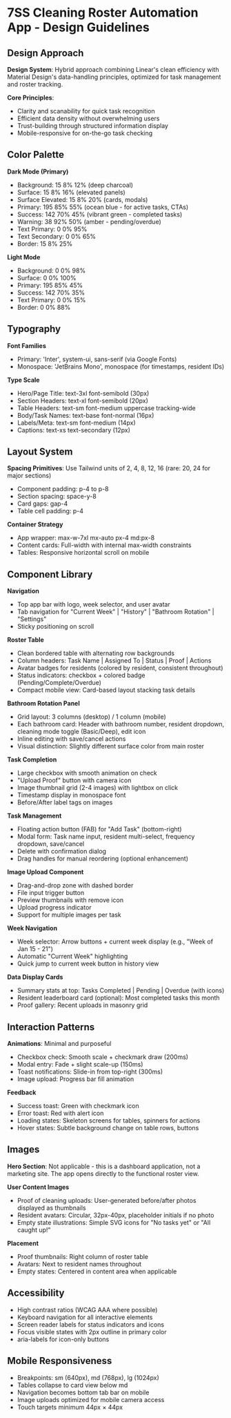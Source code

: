# 7SS Cleaning Roster Automation App - Design Guidelines

## Design Approach
**Design System**: Hybrid approach combining Linear's clean efficiency with Material Design's data-handling principles, optimized for task management and roster tracking.

**Core Principles**: 
- Clarity and scanability for quick task recognition
- Efficient data density without overwhelming users
- Trust-building through structured information display
- Mobile-responsive for on-the-go task checking

## Color Palette

**Dark Mode (Primary)**
- Background: 15 8% 12% (deep charcoal)
- Surface: 15 8% 16% (elevated panels)
- Surface Elevated: 15 8% 20% (cards, modals)
- Primary: 195 85% 55% (ocean blue - for active tasks, CTAs)
- Success: 142 70% 45% (vibrant green - completed tasks)
- Warning: 38 92% 50% (amber - pending/overdue)
- Text Primary: 0 0% 95%
- Text Secondary: 0 0% 65%
- Border: 15 8% 25%

**Light Mode**
- Background: 0 0% 98%
- Surface: 0 0% 100%
- Primary: 195 85% 45%
- Success: 142 70% 35%
- Text Primary: 0 0% 15%
- Border: 0 0% 88%

## Typography

**Font Families**
- Primary: 'Inter', system-ui, sans-serif (via Google Fonts)
- Monospace: 'JetBrains Mono', monospace (for timestamps, resident IDs)

**Type Scale**
- Hero/Page Title: text-3xl font-semibold (30px)
- Section Headers: text-xl font-semibold (20px)
- Table Headers: text-sm font-medium uppercase tracking-wide
- Body/Task Names: text-base font-normal (16px)
- Labels/Meta: text-sm font-medium (14px)
- Captions: text-xs text-secondary (12px)

## Layout System

**Spacing Primitives**: Use Tailwind units of 2, 4, 8, 12, 16 (rare: 20, 24 for major sections)
- Component padding: p-4 to p-8
- Section spacing: space-y-8
- Card gaps: gap-4
- Table cell padding: p-4

**Container Strategy**
- App wrapper: max-w-7xl mx-auto px-4 md:px-8
- Content cards: Full-width with internal max-width constraints
- Tables: Responsive horizontal scroll on mobile

## Component Library

**Navigation**
- Top app bar with logo, week selector, and user avatar
- Tab navigation for "Current Week" | "History" | "Bathroom Rotation" | "Settings"
- Sticky positioning on scroll

**Roster Table**
- Clean bordered table with alternating row backgrounds
- Column headers: Task Name | Assigned To | Status | Proof | Actions
- Avatar badges for residents (colored by resident, consistent throughout)
- Status indicators: checkbox + colored badge (Pending/Complete/Overdue)
- Compact mobile view: Card-based layout stacking task details

**Bathroom Rotation Panel**
- Grid layout: 3 columns (desktop) / 1 column (mobile)
- Each bathroom card: Header with bathroom number, resident dropdown, cleaning mode toggle (Basic/Deep), edit icon
- Inline editing with save/cancel actions
- Visual distinction: Slightly different surface color from main roster

**Task Completion**
- Large checkbox with smooth animation on check
- "Upload Proof" button with camera icon
- Image thumbnail grid (2-4 images) with lightbox on click
- Timestamp display in monospace font
- Before/After label tags on images

**Task Management**
- Floating action button (FAB) for "Add Task" (bottom-right)
- Modal form: Task name input, resident multi-select, frequency dropdown, save/cancel
- Delete with confirmation dialog
- Drag handles for manual reordering (optional enhancement)

**Image Upload Component**
- Drag-and-drop zone with dashed border
- File input trigger button
- Preview thumbnails with remove icon
- Upload progress indicator
- Support for multiple images per task

**Week Navigation**
- Week selector: Arrow buttons + current week display (e.g., "Week of Jan 15 - 21")
- Automatic "Current Week" highlighting
- Quick jump to current week button in history view

**Data Display Cards**
- Summary stats at top: Tasks Completed | Pending | Overdue (with icons)
- Resident leaderboard card (optional): Most completed tasks this month
- Proof gallery: Recent uploads in masonry grid

## Interaction Patterns

**Animations**: Minimal and purposeful
- Checkbox check: Smooth scale + checkmark draw (200ms)
- Modal entry: Fade + slight scale-up (150ms)
- Toast notifications: Slide-in from top-right (300ms)
- Image upload: Progress bar fill animation

**Feedback**
- Success toast: Green with checkmark icon
- Error toast: Red with alert icon
- Loading states: Skeleton screens for tables, spinners for actions
- Hover states: Subtle background change on table rows, buttons

## Images

**Hero Section**: Not applicable - this is a dashboard application, not a marketing site. The app opens directly to the functional roster view.

**User Content Images**
- Proof of cleaning uploads: User-generated before/after photos displayed as thumbnails
- Resident avatars: Circular, 32px-40px, placeholder initials if no photo
- Empty state illustrations: Simple SVG icons for "No tasks yet" or "All caught up!"

**Placement**
- Proof thumbnails: Right column of roster table
- Avatars: Next to resident names throughout
- Empty states: Centered in content area when applicable

## Accessibility

- High contrast ratios (WCAG AAA where possible)
- Keyboard navigation for all interactive elements
- Screen reader labels for status indicators and icons
- Focus visible states with 2px outline in primary color
- aria-labels for icon-only buttons

## Mobile Responsiveness

- Breakpoints: sm (640px), md (768px), lg (1024px)
- Tables collapse to card view below md
- Navigation becomes bottom tab bar on mobile
- Image uploads optimized for mobile camera access
- Touch targets minimum 44px × 44px